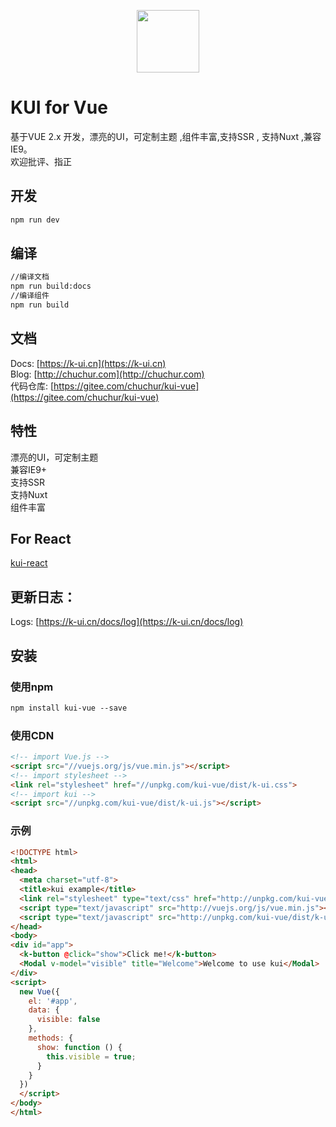 <p align="center">
    <a href="https://k-ui.cn">
        <img width="100" src="https://chuchur.com/kui/vue/logo.svg">
    </a>
</p>

# KUI for Vue   

基于VUE 2.x 开发，漂亮的UI，可定制主题 ,组件丰富,支持SSR , 支持Nuxt ,兼容IE9。  
欢迎批评、指正    

## 开发   
```xml
npm run dev
```

## 编译   
```xml
//编译文档
npm run build:docs
//编译组件
npm run build
```

## 文档
Docs:  [https://k-ui.cn](https://k-ui.cn)   
Blog:  [http://chuchur.com](http://chuchur.com)   
代码仓库: [https://gitee.com/chuchur/kui-vue](https://gitee.com/chuchur/kui-vue)
## 特性   
漂亮的UI，可定制主题   
兼容IE9+   
支持SSR   
支持Nuxt   
组件丰富   

## For React
[kui-react](https://react.k-ui.cn)

## 更新日志：

Logs: [https://k-ui.cn/docs/log](https://k-ui.cn/docs/log)

## 安装   

### 使用npm
```xml
npm install kui-vue --save
```

### 使用CDN   
```html
<!-- import Vue.js -->
<script src="//vuejs.org/js/vue.min.js"></script>
<!-- import stylesheet -->
<link rel="stylesheet" href="//unpkg.com/kui-vue/dist/k-ui.css">
<!-- import kui -->
<script src="//unpkg.com/kui-vue/dist/k-ui.js"></script>
```

### 示例

```html
<!DOCTYPE html>
<html>
<head>
  <meta charset="utf-8">
  <title>kui example</title>
  <link rel="stylesheet" type="text/css" href="http://unpkg.com/kui-vue/dist/k-ui.css">
  <script type="text/javascript" src="http://vuejs.org/js/vue.min.js"></script>
  <script type="text/javascript" src="http://unpkg.com/kui-vue/dist/k-ui.js"></script>
</head>
<body>
<div id="app">
  <k-button @click="show">Click me!</k-button>
  <Modal v-model="visible" title="Welcome">Welcome to use kui</Modal>
</div>
<script>
  new Vue({
    el: '#app',
    data: {
      visible: false
    },
    methods: {
      show: function () {
        this.visible = true;
      }
    }
  })
  </script>
</body>
</html>
```
